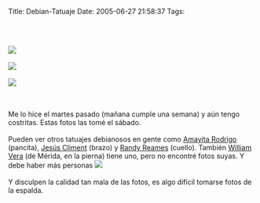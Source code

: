 Title: Debian-Tatuaje
Date: 2005-06-27 21:58:37
Tags: 

<p><br/><br/></p>
<a href="http://www.damog.net/files/pics/tatoo01.jpg"><img border="0" src="http://www.damog.net/files/pics/tatuaje-mini-01.jpg"/></a><br/><br/><a href="http://www.damog.net/files/pics/tatoo02.jpg"><img border="0" src="http://www.damog.net/files/pics/tatuaje-mini-02.jpg"/></a><br/><br/><a href="http://www.damog.net/files/pics/tatoo03.jpg"><img border="0" src="http://www.damog.net/files/pics/tatuaje-mini-03.jpg"/></a><br/><br/><br/><p>
Me lo hice el martes pasado (mañana cumple una semana) y aún tengo costritas. Estas fotos las tomé el sábado.<br/><br/>
Pueden ver otros tatuajes debianosos en gente como <a href="http://www.amayita.com/index.php?section=cult" target="_blank">Amayita Rodrigo</a> (pancita), <a href="http://www.pumuki.org/gallery/Tatoo/" target="_blank">Jesús Climent</a> (brazo) y <a href="http://www.reames.org/tattoo.php" target="_blank">Randy Reames</a> (cuello). También <a href="http://billy.com.mx" target="_blank">William Vera</a> (de Mérida, en la pierna) tiene uno, pero no encontré fotos suyas. Y debe haber más personas <img border="0" src="http://www.damog.net/mambots/editors/tinymce_exp/jscripts/tiny_mce/plugins/emotions/images/smiley-wink.gif"/><br/><br/>
Y disculpen la calidad tan mala de las fotos, es algo difícil tomarse fotos de la espalda.<br/><br/><br/></p>
